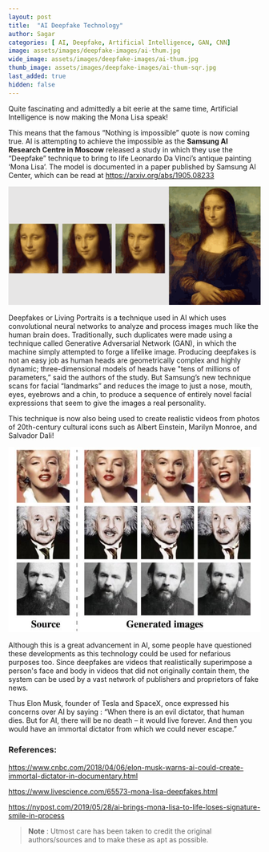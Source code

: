 ```yaml
---
layout: post
title:  "AI Deepfake Technology"
author: Sagar
categories: [ AI, Deepfake, Artificial Intelligence, GAN, CNN]
image: assets/images/deepfake-images/ai-thum.jpg
wide_image: assets/images/deepfake-images/ai-thum.jpg
thumb_image: assets/images/deepfake-images/ai-thum-sqr.jpg
last_added: true
hidden: false
---
```



Quite fascinating and admittedly a bit eerie at the same time, Artificial Intelligence is now making the Mona Lisa speak! 

This means that the famous “Nothing is impossible” quote is now coming true. AI is attempting to achieve the impossible as the **Samsung AI Research Centre in Moscow** released a study in which they use the “Deepfake” technique to bring to life  Leonardo Da Vinci’s antique painting ‘Mona Lisa’. 
The model is documented in a paper published by Samsung AI Center, which can be read at <https://arxiv.org/abs/1905.08233>

![](https://github.com/PaulSoumik/insight/raw/master/assets/images/deepfake-images/monalisa.gif)

<font style="padding-top: 25px;">
Deepfakes or Living Portraits is a technique used in AI which uses convolutional neural networks to analyze and process images much like the human brain does. Traditionally, such duplicates were made using a technique called Generative Adversarial Network (GAN), in which the machine simply attempted to forge a lifelike image.
</font>
Producing deepfakes is not an easy job as human heads are geometrically complex and highly dynamic; three-dimensional models of heads have "tens of millions of parameters,” said the authors of the study.
But Samsung’s new technique scans for facial “landmarks” and reduces the image to just a nose, mouth, eyes, eyebrows and a chin, to produce a sequence of entirely novel facial expressions that seem to give the images a real personality. 

This technique is now also being used to create realistic videos from photos of 20th-century cultural icons such as Albert Einstein, Marilyn Monroe, and Salvador Dali! 

![](https://github.com/PaulSoumik/insight/raw/master/assets/images/deepfake-images/face-data.jpg)


Although this is a great advancement in AI, some people have questioned these developments as this technology could be used for nefarious purposes too. Since deepfakes are videos that realistically superimpose a person's face and body in videos that did not originally contain them, the system can be used by a vast network of publishers and proprietors of fake news.


Thus Elon Musk, founder of Tesla and SpaceX, once expressed his concerns over AI by saying : 
“When there is an evil dictator, that human dies. But for AI, there will be no death – it would live forever. And then you would have an immortal  dictator from which we could never escape.” 



### References:
<a href="https://www.cnbc.com/2018/04/06/elon-musk-warns-ai-could-create-immortal-dictator-in-documentary.html" target="_blank" style="overflow-wrap: anywhere;">https://www.cnbc.com/2018/04/06/elon-musk-warns-ai-could-create-immortal-dictator-in-documentary.html</a>

<a href="https://www.livescience.com/65573-mona-lisa-deepfakes.html" target="_blank" style="overflow-wrap: anywhere;">https://www.livescience.com/65573-mona-lisa-deepfakes.html</a>

<a href="https://nypost.com/2019/05/28/ai-brings-mona-lisa-to-life-loses-signature-smile-in-process/" target="_blank" style="overflow-wrap: anywhere;">https://nypost.com/2019/05/28/ai-brings-mona-lisa-to-life-loses-signature-smile-in-process</a>

> **Note** :
Utmost care has been taken to credit the original authors/sources and to make these as apt as possible.
